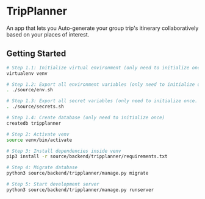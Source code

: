 # TripPlanner

An app that lets you Auto-generate your group trip's itinerary collaboratively based on your places of interest.

## Getting Started

```bash
# Step 1.1: Initialize virtual environment (only need to initialize once)
virtualenv venv

# Step 1.2: Export all environment variables (only need to initialize once)
. ./source/env.sh

# Step 1.3: Export all secret variables (only need to initialize once. DON'T ADD THEM TO GIT!!!!)
. ./source/secrets.sh

# Step 1.4: Create database (only need to initialize once)
createdb tripplanner

# Step 2: Activate venv
source venv/bin/activate

# Step 3: Install dependencies inside venv
pip3 install -r source/backend/tripplanner/requirements.txt

# Step 4: Migrate database
python3 source/backend/tripplanner/manage.py migrate

# Step 5: Start development server
python3 source/backend/tripplanner/manage.py runserver
```

